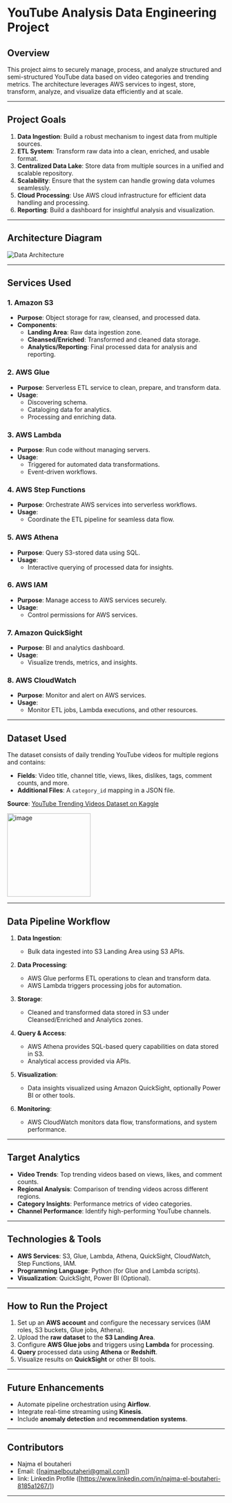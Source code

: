 # **YouTube Analysis Data Engineering Project**

## **Overview**

This project aims to securely manage, process, and analyze structured and semi-structured YouTube data based on video categories and trending metrics. The architecture leverages AWS services to ingest, store, transform, analyze, and visualize data efficiently and at scale.

---

## **Project Goals**

1. **Data Ingestion**: Build a robust mechanism to ingest data from multiple sources.
2. **ETL System**: Transform raw data into a clean, enriched, and usable format.
3. **Centralized Data Lake**: Store data from multiple sources in a unified and scalable repository.
4. **Scalability**: Ensure that the system can handle growing data volumes seamlessly.
5. **Cloud Processing**: Use AWS cloud infrastructure for efficient data handling and processing.
6. **Reporting**: Build a dashboard for insightful analysis and visualization.

---

## **Architecture Diagram**

![Data Architecture](image.png)

---

## **Services Used**

### **1. Amazon S3**
- **Purpose**: Object storage for raw, cleansed, and processed data.
- **Components**:
   - **Landing Area**: Raw data ingestion zone.
   - **Cleansed/Enriched**: Transformed and cleaned data storage.
   - **Analytics/Reporting**: Final processed data for analysis and reporting.

### **2. AWS Glue**
- **Purpose**: Serverless ETL service to clean, prepare, and transform data.
- **Usage**:
   - Discovering schema.
   - Cataloging data for analytics.
   - Processing and enriching data.

### **3. AWS Lambda**
- **Purpose**: Run code without managing servers.
- **Usage**:
   - Triggered for automated data transformations.
   - Event-driven workflows.

### **4. AWS Step Functions**
- **Purpose**: Orchestrate AWS services into serverless workflows.
- **Usage**:
   - Coordinate the ETL pipeline for seamless data flow.

### **5. AWS Athena**
- **Purpose**: Query S3-stored data using SQL.
- **Usage**:
   - Interactive querying of processed data for insights.

### **6. AWS IAM**
- **Purpose**: Manage access to AWS services securely.
- **Usage**:
   - Control permissions for AWS services.

### **7. Amazon QuickSight**
- **Purpose**: BI and analytics dashboard.
- **Usage**:
   - Visualize trends, metrics, and insights.

### **8. AWS CloudWatch**
- **Purpose**: Monitor and alert on AWS services.
- **Usage**:
   - Monitor ETL jobs, Lambda executions, and other resources.

---

## **Dataset Used**

The dataset consists of daily trending YouTube videos for multiple regions and contains:
- **Fields**: Video title, channel title, views, likes, dislikes, tags, comment counts, and more.
- **Additional Files**: A `category_id` mapping in a JSON file.

**Source**: [YouTube Trending Videos Dataset on Kaggle](https://www.kaggle.com/datasets/datasnaek/youtube-new)

<img width="193" alt="image" src="https://github.com/user-attachments/assets/23aa9c4d-be71-4a01-a16b-20151a11235b" />

---

## **Data Pipeline Workflow**

1. **Data Ingestion**:
   - Bulk data ingested into S3 Landing Area using S3 APIs.

2. **Data Processing**:
   - AWS Glue performs ETL operations to clean and transform data.
   - AWS Lambda triggers processing jobs for automation.

3. **Storage**:
   - Cleaned and transformed data stored in S3 under Cleansed/Enriched and Analytics zones.

4. **Query & Access**:
   - AWS Athena provides SQL-based query capabilities on data stored in S3.
   - Analytical access provided via APIs.

5. **Visualization**:
   - Data insights visualized using Amazon QuickSight, optionally Power BI or other tools.

6. **Monitoring**:
   - AWS CloudWatch monitors data flow, transformations, and system performance.

---

## **Target Analytics**

- **Video Trends**: Top trending videos based on views, likes, and comment counts.
- **Regional Analysis**: Comparison of trending videos across different regions.
- **Category Insights**: Performance metrics of video categories.
- **Channel Performance**: Identify high-performing YouTube channels.

---

## **Technologies & Tools**

- **AWS Services**: S3, Glue, Lambda, Athena, QuickSight, CloudWatch, Step Functions, IAM.
- **Programming Language**: Python (for Glue and Lambda scripts).
- **Visualization**: QuickSight, Power BI (Optional).

---

## **How to Run the Project**

1. Set up an **AWS account** and configure the necessary services (IAM roles, S3 buckets, Glue jobs, Athena).
2. Upload the **raw dataset** to the **S3 Landing Area**.
3. Configure **AWS Glue jobs** and triggers using **Lambda** for processing.
4. **Query** processed data using **Athena** or **Redshift**.
5. Visualize results on **QuickSight** or other BI tools.

---

## **Future Enhancements**

- Automate pipeline orchestration using **Airflow**.
- Integrate real-time streaming using **Kinesis**.
- Include **anomaly detection** and **recommendation systems**.

---

## **Contributors**

- Najma el boutaheri
- Email: ([najmaelboutaheri@gmail.com])
- link: Linkedin Profile ([https://www.linkedin.com/in/najma-el-boutaheri-8185a1267/])

---
